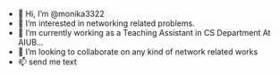 - 👋 Hi, I’m @monika3322
- 👀 I’m interested in networking related problems.
- 🌱 I’m currently working as a Teaching Assistant in CS Department At AIUB...
- 💞️ I’m looking to collaborate on any kind of network related works 
- 📫 send me text

<!---
monika3322/monika3322 is a ✨ special ✨ repository because its `README.md` (this file) appears on your GitHub profile.
You can click the Preview link to take a look at your changes.
--->
